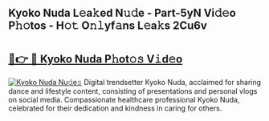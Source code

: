 ## Kyoko Nuda L𝚎a𝚔ed N𝚞𝚍e - Part-5yN Vi𝚍𝚎o P𝚑𝚘tos - H𝚘𝚝 O𝚗𝚕yf𝚊ns L𝚎a𝚔s 2Cu6v

# <h2><a href="http://kf8z93z.oniu.top/?m=Kyoko+Nuda">🔗👉 🔴 Kyoko Nuda P𝚑ot𝚘𝚜 V𝚒d𝚎o</a></h2>

[![Kyoko Nuda Nu𝚍e𝚜](https://i.imgur.com/0qMVB7G.gif)](http://kf8z93z.oniu.top/?m=Kyoko+Nuda)
Digital trendsetter Kyoko Nuda, acclaimed for sharing dance and lifestyle content, consisting of presentations and personal vlogs on social media. Compassionate healthcare professional Kyoko Nuda, celebrated for their dedication and kindness in caring for others.  
